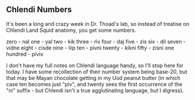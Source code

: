 ## Chlendi Numbers

It's been a long and crazy week in Dr. Thoad's lab, so instead of
treatise on Chlendi Land Squid anatomy, you get some numbers.

zero - nal
one - yal
two - kik
three - riv
four - daj
five - zis
six - dil
seven - vidne
eight - cisde
nine - liip
ten - pivni
twenty - kikni
fifty - zisni
one hundred - pivix

I don't have my full notes on Chlendi language handy, so I'll stop
here for today.  I have some recollection of their number system being
base-20, but that may be Mayan chocolate getting in my Uod peanut
butter (in which case ten becomes just "piv", and twenty sees the
first occurrence of the "ni" suffix - but Chlendi isn't a true
agglutinating language, but I digress).